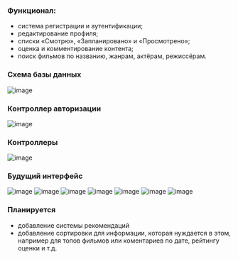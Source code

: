 ### Функционал:
- система регистрации и аутентификации;
- редактирование профиля;
- списки «Смотрю», «Запланировано» и «Просмотрено»;
- оценка и комментирование контента;
- поиск фильмов по названию, жанрам, актёрам, режиссёрам.

### Схема базы данных
![image](https://github.com/termixxx/KinoBase/assets/56223924/c9ebc0fe-6cfa-42b8-8fba-c3239d8da02a)

### Контроллер авторизации
![image](https://github.com/termixxx/KinoBase/assets/56223924/358aa990-89ea-4a41-8456-3082497b8883)
### Контроллеры
![image](https://github.com/termixxx/KinoBase/assets/56223924/36f41aa2-ece9-4a80-8847-7521e6dfac88)

### Будущий интерфейс
![image](https://github.com/termixxx/KinoBase/assets/56223924/04a2b078-f225-4ed6-b45c-8bdffb62d144)
![image](https://github.com/termixxx/KinoBase/assets/56223924/e1e9ed2d-7778-4eb0-aac2-b11808083b37)
![image](https://github.com/termixxx/KinoBase/assets/56223924/087c7712-75bc-4dbf-ad1f-06009800bc19)
![image](https://github.com/termixxx/KinoBase/assets/56223924/a08dfed2-078d-4a13-9925-bf37ad566f72)
![image](https://github.com/termixxx/KinoBase/assets/56223924/bcaa7de1-3357-422e-947f-96a5b0af1de9)
![image](https://github.com/termixxx/KinoBase/assets/56223924/a3ce1d30-20a2-48d5-ba71-f57fb4928684)
![image](https://github.com/termixxx/KinoBase/assets/56223924/1c90bc12-828b-4a3c-95a6-1c1ff4ce8417)
### Планируется
- добавление системы рекомендаций
- добавление сортировки для информации, которая нуждается в этом, например для топов фильмов или коментариев по дате, рейтингу оценки и т.д.
